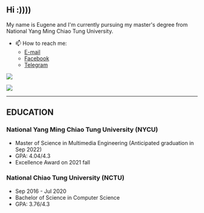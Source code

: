 ## Hi :))))

My name is Eugene and I'm currently pursuing my master's degree from National Yang Ming Chiao Tung University.
- 📫 How to reach me:
  - [E-mail](mailto:eugene87222@gmail.com)
  - [Facebook](https://www.facebook.com/eugene87222)
  - [Telegram](https://t.me/Eugene87222)

![](https://github-readme-stats.vercel.app/api?username=eugene87222&theme=buefy&show_icons=true&count_private=true)

![](https://github-readme-stats.vercel.app/api/top-langs/?username=eugene87222&theme=buefy&layout=compact&card_width=445)

---

## EDUCATION
### National Yang Ming Chiao Tung University (NYCU)
- Master of Science in Multimedia Engineering (Anticipated graduation in Sep 2022)
- GPA: 4.04/4.3
- Excellence Award on 2021 fall

### National Chiao Tung University (NCTU)
- Sep 2016 - Jul 2020
- Bachelor of Science in Computer Science
- GPA: 3.76/4.3

